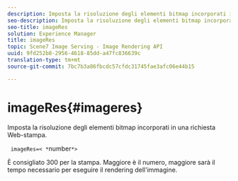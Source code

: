 ```yaml
---
description: Imposta la risoluzione degli elementi bitmap incorporati in una richiesta Web-stampa.
seo-description: Imposta la risoluzione degli elementi bitmap incorporati in una richiesta Web-stampa.
seo-title: imageRes
solution: Experience Manager
title: imageRes
topic: Scene7 Image Serving - Image Rendering API
uuid: 9fd252b8-2956-4618-85dd-a47fc836639c
translation-type: tm+mt
source-git-commit: 7bc7b3a86fbcdc57cfdc31745fae3afc06e44b15

---
```



# imageRes{#imageres}

Imposta la risoluzione degli elementi bitmap incorporati in una richiesta Web-stampa.

` imageRes=< *`number`*>`

È consigliato 300 per la stampa. Maggiore è il numero, maggiore sarà il tempo necessario per eseguire il rendering dell&#39;immagine.
